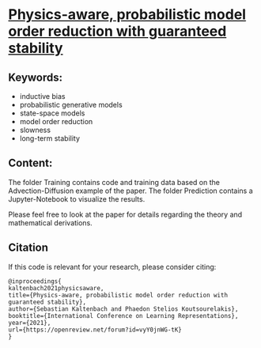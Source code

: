 # [Physics-aware, probabilistic model order reduction with guaranteed stability](https://openreview.net/forum?id=vyY0jnWG-tK)

## Keywords:
- inductive bias
- probabilistic generative models
- state-space models
- model order reduction
- slowness
- long-term stability

## Content:
The folder Training contains code and training data based on the Advection-Diffusion example of the paper. 
The folder Prediction contains a Jupyter-Notebook to visualize the results.

Please feel free to look at the paper for details regarding the theory and mathematical derivations.

## Citation
If this code is relevant for your research, please consider citing:
```
@inproceedings{
kaltenbach2021physicsaware,
title={Physics-aware, probabilistic model order reduction with guaranteed stability},
author={Sebastian Kaltenbach and Phaedon Stelios Koutsourelakis},
booktitle={International Conference on Learning Representations},
year={2021},
url={https://openreview.net/forum?id=vyY0jnWG-tK}
}
```
